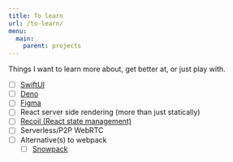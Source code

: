 ```yaml
---
title: To learn
url: /to-learn/
menu: 
  main:
    parent: projects
---
```


Things I want to learn more about, get better at, or just play with.

- [ ] [SwiftUI](https://developer.apple.com/xcode/swiftui/)
- [ ] [Deno](https://deno.land/)
- [ ] [Figma](https://www.figma.com/)
- [ ] React server side rendering (more than just statically)
- [ ] [Recoil (React state management)](https://recoiljs.org/)
- [ ] Serverless/P2P WebRTC
- [ ] Alternative(s) to webpack
  - [ ] [Snowpack](https://github.com/pikapkg/snowpack)
